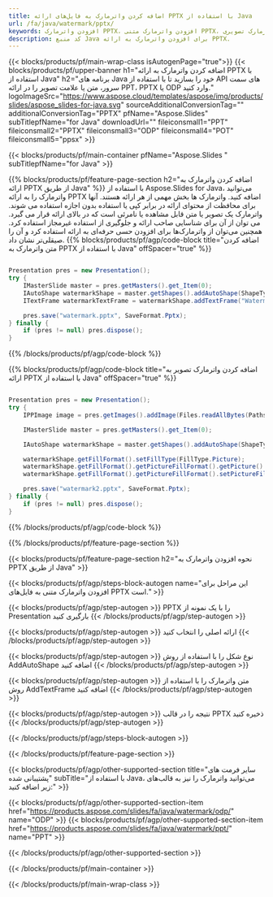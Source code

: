 ```yaml
---
title: اضافه کردن واترمارک به فایل‌های ارائه PPTX با استفاده از Java
url: /fa/java/watermark/pptx/
keywords: افزودن واترمارک PPTX، افزودن واترمارک متنی PPTX، افزودن واترمارک تصویری PPTX
description: کد منبع Java برای افزودن واترمارک به ارائه PPTX.
---
```


{{< blocks/products/pf/main-wrap-class isAutogenPage="true">}}
{{< blocks/products/pf/upper-banner h1="اضافه کردن واترمارک به ارائه PPTX با استفاده از Java" h2="برنامه های Java خود را بسازید تا با استفاده از API های سمت سرور، متن یا علامت تصویر را در ارائه PPT، PPTX یا ODP وارد کنید." logoImageSrc="https://www.aspose.cloud/templates/aspose/img/products/slides/aspose_slides-for-java.svg" sourceAdditionalConversionTag="" additionalConversionTag="PPTX" pfName="Aspose.Slides" subTitlepfName="for Java" downloadUrl="" fileiconsmall1="PPT" fileiconsmall2="PPTX" fileiconsmall3="ODP" fileiconsmall4="POT" fileiconsmall5="ppsx" >}}

{{< blocks/products/pf/main-container pfName="Aspose.Slides " subTitlepfName="for Java" >}}

{{% blocks/products/pf/feature-page-section  h2="اضافه کردن واترمارک به ارائه PPTX از طریق Java" %}}
با استفاده از Aspose.Slides for Java، می‌توانید واترمارک را به ارائه PPTX اضافه کنید. واترمارک ها بخش مهمی از هر ارائه هستند. آنها برای محافظت از محتوای ارائه در برابر کپی یا استفاده بدون اجازه استفاده می شوند. واترمارک یک تصویر یا متن قابل مشاهده یا نامرئی است که در بالای ارائه قرار می گیرد. می توان از آن برای شناسایی صاحب ارائه و جلوگیری از استفاده غیرمجاز استفاده کرد. همچنین می‌توان از واترمارک‌ها برای افزودن حسی حرفه‌ای به ارائه استفاده کرد و آن را صیقلی‌تر نشان داد. 
{{% blocks/products/pf/agp/code-block title="اضافه کردن متن واترمارک به PPTX با استفاده از Java" offSpacer="true" %}}

```java

Presentation pres = new Presentation();
try {
    IMasterSlide master = pres.getMasters().get_Item(0);
    IAutoShape watermarkShape = master.getShapes().addAutoShape(ShapeType.Triangle, 0, 0, 0, 0);
    ITextFrame watermarkTextFrame = watermarkShape.addTextFrame("Watermark");

    pres.save("watermark.pptx", SaveFormat.Pptx);
} finally {
    if (pres != null) pres.dispose();
}
```

{{% /blocks/products/pf/agp/code-block %}}

{{% blocks/products/pf/agp/code-block title="اضافه کردن واترمارک تصویر به ارائه PPTX با استفاده از Java" offSpacer="true" %}}

```java

Presentation pres = new Presentation();
try {
    IPPImage image = pres.getImages().addImage(Files.readAllBytes(Paths.get("watermark.png")));

    IMasterSlide master = pres.getMasters().get_Item(0);

    IAutoShape watermarkShape = master.getShapes().addAutoShape(ShapeType.Triangle, 0, 0, 100, 100);

    watermarkShape.getFillFormat().setFillType(FillType.Picture);
    watermarkShape.getFillFormat().getPictureFillFormat().getPicture().setImage(image);
    watermarkShape.getFillFormat().getPictureFillFormat().setPictureFillMode(PictureFillMode.Stretch);

    pres.save("watermark2.pptx", SaveFormat.Pptx);
} finally {
    if (pres != null) pres.dispose();
}
```

{{% /blocks/products/pf/agp/code-block %}}

{{% /blocks/products/pf/feature-page-section %}}

{{< blocks/products/pf/feature-page-section  h2="نحوه افزودن واترمارک به PPTX از طریق Java" >}}

{{< blocks/products/pf/agp/steps-block-autogen name="این مراحل برای افزودن واترمارک متنی به فایل‌های PPTX است." >}}

{{< blocks/products/pf/agp/step-autogen >}}
PPTX را با یک نمونه از Presentation بارگیری کنید
{{< /blocks/products/pf/agp/step-autogen >}}

{{< blocks/products/pf/agp/step-autogen >}}
ارائه اصلی را انتخاب کنید
{{< /blocks/products/pf/agp/step-autogen >}}

{{< blocks/products/pf/agp/step-autogen >}}
نوع شکل را با استفاده از روش AddAutoShape اضافه کنید
{{< /blocks/products/pf/agp/step-autogen >}}

{{< blocks/products/pf/agp/step-autogen >}}
متن واترمارک را با استفاده از روش AddTextFrame اضافه کنید
{{< /blocks/products/pf/agp/step-autogen >}}

{{< blocks/products/pf/agp/step-autogen >}}
نتیجه را در قالب PPTX ذخیره کنید
{{< /blocks/products/pf/agp/step-autogen >}}

{{< /blocks/products/pf/agp/steps-block-autogen >}}

{{< /blocks/products/pf/feature-page-section >}}

{{< blocks/products/pf/agp/other-supported-section title="سایر فرمت های پشتیبانی شده" subTitle="با استفاده از Java، می‌توانید واترمارک را نیز به قالب‌های زیر اضافه کنید:" >}}

{{< blocks/products/pf/agp/other-supported-section-item href="https://products.aspose.com/slides/fa/java/watermark/odp/" name="ODP" >}}
{{< blocks/products/pf/agp/other-supported-section-item href="https://products.aspose.com/slides/fa/java/watermark/ppt/" name="PPT" >}}


{{< /blocks/products/pf/agp/other-supported-section >}}

{{< /blocks/products/pf/main-container >}}
    
{{< /blocks/products/pf/main-wrap-class >}}
